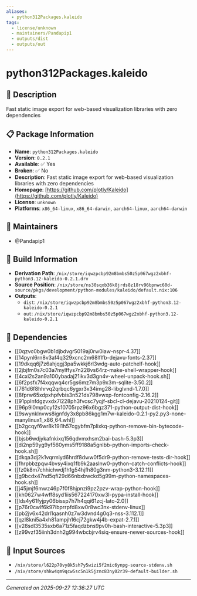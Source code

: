 ```yaml
---
aliases:
  - python312Packages.kaleido
tags:
  - license/unknown
  - maintainers/Pandapip1
  - outputs/dist
  - outputs/out
---
```


# python312Packages.kaleido

## 📝 Description

Fast static image export for web-based visualization libraries with zero dependencies

## 📋 Package Information

- **Name**: `python312Packages.kaleido`
- **Version**: `0.2.1`
- **Available**: ✅ Yes
- **Broken**: ✅ No
- **Description**: Fast static image export for web-based visualization libraries with zero dependencies
- **Homepage**: [https://github.com/plotly/Kaleido](https://github.com/plotly/Kaleido)
- **License**: `unknown`
- **Platforms**: `x86_64-linux`, `x86_64-darwin`, `aarch64-linux`, `aarch64-darwin`
## 👥 Maintainers

- @Pandapip1


## 🔧 Build Information

- **Derivation Path**: `/nix/store/iqwzpcbp92m8bmbs50z5p067wgz2xbhf-python3.12-kaleido-0.2.1.drv`
- **Source Position**: `/nix/store/ns30sqxb36k8jrds8z18rv96bpnwc60d-source/pkgs/development/python-modules/kaleido/default.nix:106`
- **Outputs**:
  - `dist`:  `/nix/store/iqwzpcbp92m8bmbs50z5p067wgz2xbhf-python3.12-kaleido-0.2.1`
  - `out`:  `/nix/store/iqwzpcbp92m8bmbs50z5p067wgz2xbhf-python3.12-kaleido-0.2.1`

## 🔗 Dependencies

- [[0qzvc0bgw0b1djbdvgr5019aj0rw0iaw-nspr-4.37]]
- [[14pynl6rn8v3af4q329xcnc2m68lflfb-dejavu-fonts-2.37]]
- [[19dkqq6j7z6ahjqgj3pa5wkkj6rl3wdg-auto-patchelf-hook]]
- [[2jbjfm0s7c03a7mylffys7n228vs64rz-make-shell-wrapper-hook]]
- [[4cxi2s2an9a100ybadaj21ikv3d3gn4v-wheel-unpack-hook.sh]]
- [[6f2psfx7f4xqqwq4cr5gs6mz7m3p9x3m-sqlite-3.50.2]]
- [[761d6f8hhrvq2qrbqc6ygxr3x34img28-libglvnd-1.7.0]]
- [[8fprw65xdpxhpfvbis3n521ds798vwxp-fontconfig-2.16.2]]
- [[91pplnfdgzvxdx7l228ph3fvcsc7yqjf-sbcl-cl-dejavu-20210124-git]]
- [[96p9l0mp0cy12s10705rpz96x6bgz371-python-output-dist-hook]]
- [[9swynklnvws8ignfdy3x8pb86kgg1m7w-kaleido-0.2.1-py2.py3-none-manylinux1_x86_64.whl]]
- [[b2gcqyf6wr8k19l1h57cgybfm7plixkq-python-remove-bin-bytecode-hook]]
- [[bjsb6wdjykafnkixq156qdvmxhsm2bai-bash-5.3p3]]
- [[di2np59yg9yf560yms5ff9188a5gnlbb-python-imports-check-hook.sh]]
- [[dkqa3dj2k1vqrmlyd6hrdf8dww0f5dr9-python-remove-tests-dir-hook]]
- [[fhrpbbzpqw4bvsy4ixq1fb9k2aaslnw0-python-catch-conflicts-hook]]
- [[fz0k8m7chhichwdj1h1g54hjfh80g3nm-python3-3.12.11]]
- [[g9bcdx47nd5qfi29d66nbxbwckd5g99m-python-namespaces-hook.sh]]
- [[j45jmjf6mwz46p7f0f8hjpnzi9pz2pzv-wrap-python-hook]]
- [[kh0627w4wff8syd1iis567224170xw3l-pypa-install-hook]]
- [[lds4y61fyjpy06bissp7h7h4qqi61zcj-lato-2.0]]
- [[p76r0cwlf6k97ibprrpfd8xw0r8wc3nx-stdenv-linux]]
- [[pb2jv6x42drl1qasnh0z7w3dvnd4g0q3-nss-3.112.1]]
- [[qzl8kni5a4xh81ampjh16cj72gkw4j4b-expat-2.7.1]]
- [[v28sdl3535sxb6a71z5faqdzbns9pv0h-bash-interactive-5.3p3]]
- [[z99vzf35iinh3dnh2g994wbcbjrv4siq-ensure-newer-sources-hook]]

## 📁 Input Sources

- `/nix/store/l622p70vy8k5sh7y5wizi5f2mic6ynpg-source-stdenv.sh`
- `/nix/store/shkw4qm9qcw5sc5n1k5jznc83ny02r39-default-builder.sh`

---
*Generated on 2025-09-27 12:36:27 UTC*
